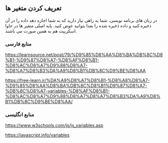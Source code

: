 ## تعریف کردن متغیر ها

در زبان های برنامه نویسی، شما به راهی نیاز دارید که به شما اجازه دهد داده را در آن ذخیره کنید و داده ذخیره شده را بعدا بتوانید عوض کنید. پایه اصلی متغیر ها در جاوا اسکریپت هم به همین صورت می باشند.

### منابع فارسی

https://learnsource.net/post/79/%D9%85%D8%AA%D8%BA%DB%8C%D8%B1-%D9%87%D8%A7-%D8%AF%D8%B1-%D8%AC%D8%A7%D9%88%D8%A7-%D8%A7%D8%B3%DA%A9%D8%B1%DB%8C%D9%BE%D8%AA

https://free-learn.ir/%DA%A9%D8%A7%D8%B1-%D8%A8%D8%A7-%D9%85%D8%AA%D8%BA%DB%8C%D8%B1%D9%87%D8%A7-%DB%8C%D8%A7-variables-%D8%AF%D8%B1-%D8%AC%D8%A7%D9%88%D8%A7%D8%A7%D8%B3%DA%A9%D8%B1%DB%8C%D9%BE%D8%AA/

### منابع انگلیسی

https://www.w3schools.com/js/js_variables.asp

https://javascript.info/variables
